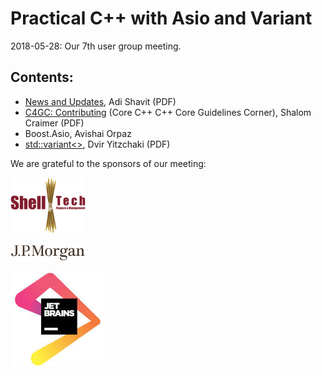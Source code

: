 # Practical C++ with Asio and Variant
2018-05-28: Our 7th user group meeting.

## Contents:
- [News and Updates](20180315_Practical_C++_with_Asio_and_Variant.pdf), Adi Shavit (PDF)
- [C4GC: Contributing](20180528_C4GC_Contributing.pdf) (Core C++ C++ Core Guidelines Corner), Shalom Craimer (PDF)
- Boost.Asio, Avishai Orpaz
- [std::variant<>](Variants.pdf), Dvir Yitzchaki (PDF)

We are grateful to the sponsors of our meeting:  

![SHELL-Tech](../assets/sponsor-logos/ShellTechLogo_120x90.png)  

![J.P. Morgan](../assets/sponsor-logos/JPM_logo.png)    

![JetBrains](../assets/sponsor-logos/jetbrains-logo.jpeg)  


